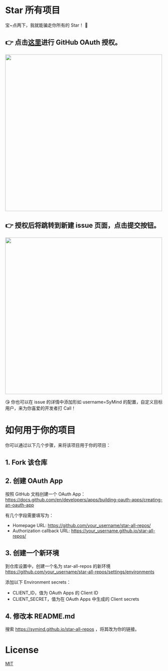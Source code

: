 # Star 所有项目

宝~点两下，我就能骗走你所有的 Star！ 🤩

## 👉 点击[**这里**](https://github.com/login/oauth/authorize?client_id=ef712d32839ff1052aad&redirect_uri=https://whybeyoung.github.io/star-all-repos&scope=public_repo)进行 GitHub OAuth 授权。

<p> 
  <kbd>
    <img src="https://user-images.githubusercontent.com/19852293/188902291-e013b113-a82b-49cf-93ed-d00c6ebee055.png" width=500>
  </kbd>
</p>

## 👉 授权后将跳转到新建 issue 页面，点击提交按钮。

<p> 
  <kbd>
    <img src="https://user-images.githubusercontent.com/19852293/188902599-328fd077-c112-4265-82f2-2d061eac9fa3.png" width=500>
  </kbd>
</p>

😘 你也可以在 issue 的详情中添加形如 username=SyMind 的配置，自定义目标用户，来为你喜爱的开发者打 Call！

# 如何用于你的项目

你可以通过以下几个步骤，来将该项目用于你的项目：

## 1. Fork 该仓库

## 2. 创建 OAuth App

按照 GitHub 文档创建一个 OAuth App：https://docs.github.com/en/developers/apps/building-oauth-apps/creating-an-oauth-app

有几个字段需要填写为：

* Homepage URL: https://github.com/your_username/star-all-repos/
* Authorization callback URL: https://your_username.github.io/star-all-repos/

## 3. 创建一个新环境

到仓库设置中，创建一个名为 star-all-repos 的新环境 https://github.com/your_username/star-all-repos/settings/environments

添加以下 Environment secrets：

* CLIENT_ID，值为 OAuth Apps 的 Client ID
* CLIENT_SECRET，值为在 OAuth Apps 中生成的 Client secrets

## 4. 修改本 README.md

搜索 https://symind.github.io/star-all-repos ，将其改为你的链接。

# License

[MIT](https://github.com/SyMind/star-all-repos/blob/main/LICENSE)
